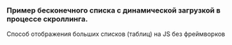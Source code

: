 ### Пример бесконечного списка с динамической загрузкой в процессе скроллинга. ###
Способ отображения больших списков (таблиц) на JS без фреймворков
